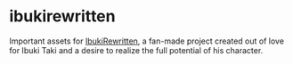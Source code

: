 # ibukirewritten
Important assets for [IbukiRewritten](https://ibukirewritten.tumblr.com/), a fan-made project created out of love for Ibuki Taki and a desire to realize the full potential of his character.

